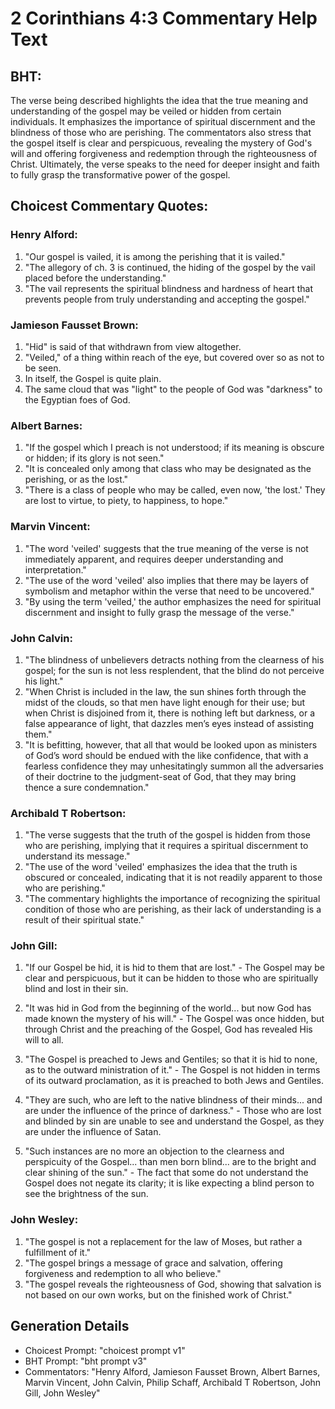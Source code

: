 # 2 Corinthians 4:3 Commentary Help Text

## BHT:
The verse being described highlights the idea that the true meaning and understanding of the gospel may be veiled or hidden from certain individuals. It emphasizes the importance of spiritual discernment and the blindness of those who are perishing. The commentators also stress that the gospel itself is clear and perspicuous, revealing the mystery of God's will and offering forgiveness and redemption through the righteousness of Christ. Ultimately, the verse speaks to the need for deeper insight and faith to fully grasp the transformative power of the gospel.

## Choicest Commentary Quotes:
### Henry Alford:
1. "Our gospel is vailed, it is among the perishing that it is vailed." 
2. "The allegory of ch. 3 is continued, the hiding of the gospel by the vail placed before the understanding." 
3. "The vail represents the spiritual blindness and hardness of heart that prevents people from truly understanding and accepting the gospel."

### Jamieson Fausset Brown:
1. "Hid" is said of that withdrawn from view altogether.
2. "Veiled," of a thing within reach of the eye, but covered over so as not to be seen.
3. In itself, the Gospel is quite plain.
4. The same cloud that was "light" to the people of God was "darkness" to the Egyptian foes of God.

### Albert Barnes:
1. "If the gospel which I preach is not understood; if its meaning is obscure or hidden; if its glory is not seen."
2. "It is concealed only among that class who may be designated as the perishing, or as the lost."
3. "There is a class of people who may be called, even now, 'the lost.' They are lost to virtue, to piety, to happiness, to hope."

### Marvin Vincent:
1. "The word 'veiled' suggests that the true meaning of the verse is not immediately apparent, and requires deeper understanding and interpretation."
2. "The use of the word 'veiled' also implies that there may be layers of symbolism and metaphor within the verse that need to be uncovered."
3. "By using the term 'veiled,' the author emphasizes the need for spiritual discernment and insight to fully grasp the message of the verse."

### John Calvin:
1. "The blindness of unbelievers detracts nothing from the clearness of his gospel; for the sun is not less resplendent, that the blind do not perceive his light."
2. "When Christ is included in the law, the sun shines forth through the midst of the clouds, so that men have light enough for their use; but when Christ is disjoined from it, there is nothing left but darkness, or a false appearance of light, that dazzles men’s eyes instead of assisting them."
3. "It is befitting, however, that all that would be looked upon as ministers of God’s word should be endued with the like confidence, that with a fearless confidence they may unhesitatingly summon all the adversaries of their doctrine to the judgment-seat of God, that they may bring thence a sure condemnation."

### Archibald T Robertson:
1. "The verse suggests that the truth of the gospel is hidden from those who are perishing, implying that it requires a spiritual discernment to understand its message."
2. "The use of the word 'veiled' emphasizes the idea that the truth is obscured or concealed, indicating that it is not readily apparent to those who are perishing."
3. "The commentary highlights the importance of recognizing the spiritual condition of those who are perishing, as their lack of understanding is a result of their spiritual state."

### John Gill:
1. "If our Gospel be hid, it is hid to them that are lost." - The Gospel may be clear and perspicuous, but it can be hidden to those who are spiritually blind and lost in their sin.

2. "It was hid in God from the beginning of the world... but now God has made known the mystery of his will." - The Gospel was once hidden, but through Christ and the preaching of the Gospel, God has revealed His will to all.

3. "The Gospel is preached to Jews and Gentiles; so that it is hid to none, as to the outward ministration of it." - The Gospel is not hidden in terms of its outward proclamation, as it is preached to both Jews and Gentiles.

4. "They are such, who are left to the native blindness of their minds... and are under the influence of the prince of darkness." - Those who are lost and blinded by sin are unable to see and understand the Gospel, as they are under the influence of Satan.

5. "Such instances are no more an objection to the clearness and perspicuity of the Gospel... than men born blind... are to the bright and clear shining of the sun." - The fact that some do not understand the Gospel does not negate its clarity; it is like expecting a blind person to see the brightness of the sun.

### John Wesley:
1. "The gospel is not a replacement for the law of Moses, but rather a fulfillment of it."
2. "The gospel brings a message of grace and salvation, offering forgiveness and redemption to all who believe."
3. "The gospel reveals the righteousness of God, showing that salvation is not based on our own works, but on the finished work of Christ."


## Generation Details
- Choicest Prompt: "choicest prompt v1"
- BHT Prompt: "bht prompt v3"
- Commentators: "Henry Alford, Jamieson Fausset Brown, Albert Barnes, Marvin Vincent, John Calvin, Philip Schaff, Archibald T Robertson, John Gill, John Wesley"
